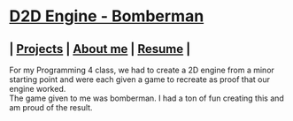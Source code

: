 # [D2D Engine - Bomberman](https://github.com/DaanDemaecker/D2DEngine)

## | [Projects](../README.md)  |    [About me](../AboutMe.md)  |    [Resume](../Content/DaanDemaeckerCV.pdf) |

For my Programming 4 class, we had to create a 2D engine from a minor starting point and were each given a game to recreate as proof that our engine worked.  
The game given to me was bomberman. I had a ton of fun creating this and am proud of the result.  